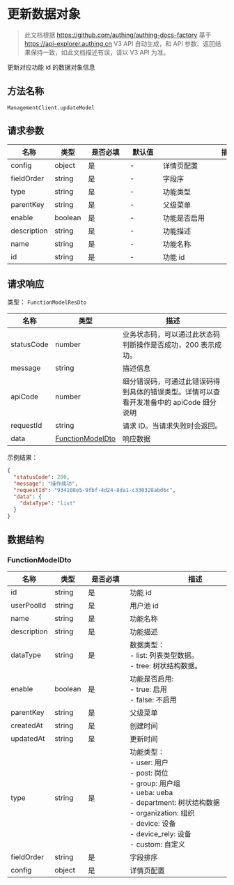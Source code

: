 # 更新数据对象

<!--
  警告⚠️：
  不要直接修改该文档，
  https://github.com/Authing/authing-docs-factory
  使用该项目进行生成
-->

<LastUpdated />

> 此文档根据 https://github.com/authing/authing-docs-factory 基于 https://api-explorer.authing.cn V3 API 自动生成，和 API 参数、返回结果保持一致，如此文档描述有误，请以 V3 API 为准。

更新对应功能 id 的数据对象信息

## 方法名称

`ManagementClient.updateModel`

## 请求参数

| 名称 | 类型 | <div style="width:80px">是否必填</div> | <div style="width:60px">默认值</div> | <div style="width:300px">描述</div> | <div style="width:200px">示例值</div> |
| ---- | ---- | ---- | ---- | ---- | ---- |
| config | object | 是 | - | 详情页配置  |  |
| fieldOrder | string | 是 | - | 字段序  |  |
| type | string | 是 | - | 功能类型  |  |
| parentKey | string | 是 | - | 父级菜单  |  |
| enable | boolean | 是 | - | 功能是否启用  |  |
| description | string | 是 | - | 功能描述  | `描述 1` |
| name | string | 是 | - | 功能名称  |  |
| id | string | 是 | - | 功能 id  |  |




## 请求响应

类型： `FunctionModelResDto`

| 名称 | 类型 | 描述 |
| ---- | ---- | ---- |
| statusCode | number | 业务状态码，可以通过此状态码判断操作是否成功，200 表示成功。 |
| message | string | 描述信息 |
| apiCode | number | 细分错误码，可通过此错误码得到具体的错误类型。详情可以查看开发准备中的 apiCode 细分说明 |
| requestId | string | 请求 ID。当请求失败时会返回。 |
| data | <a href="#FunctionModelDto">FunctionModelDto</a> | 响应数据 |



示例结果：

```json
{
  "statusCode": 200,
  "message": "操作成功",
  "requestId": "934108e5-9fbf-4d24-8da1-c330328abd6c",
  "data": {
    "dataType": "list"
  }
}
```

## 数据结构


### <a id="FunctionModelDto"></a> FunctionModelDto

| 名称 | 类型 | <div style="width:80px">是否必填</div> | <div style="width:300px">描述</div> | <div style="width:200px">示例值</div> |
| ---- |  ---- | ---- | ---- | ---- |
| id | string | 是 | 功能 id   |  |
| userPoolId | string | 是 | 用户池 id   |  |
| name | string | 是 | 功能名称   |  |
| description | string | 是 | 功能描述   |  |
| dataType | string | 是 | 数据类型：<br>    - list: 列表类型数据。<br>    - tree: 树状结构数据。<br>       | list |
| enable | boolean | 是 | 功能是否启用:<br>    - true: 启用<br>    - false: 不启用<br>       |  |
| parentKey | string | 是 | 父级菜单   |  |
| createdAt | string | 是 | 创建时间   |  |
| updatedAt | string | 是 | 更新时间   |  |
| type | string | 是 | 功能类型：<br>    - user: 用户<br>    - post: 岗位<br>    - group: 用户组<br>    - ueba: ueba<br>    - department: 树状结构数据<br>    - organization: 组织<br>    - device: 设备<br>    - device_rely: 设备<br>    - custom: 自定义<br>       | ueba |
| fieldOrder | string | 是 | 字段排序   |  |
| config | object | 是 | 详情页配置   |  |


